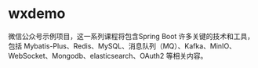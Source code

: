 # wxdemo
微信公众号示例项目，这一系列课程将包含Spring Boot 许多关键的技术和工具，包括 Mybatis-Plus、Redis、MySQL、消息队列（MQ）、Kafka、MinIO、WebSocket、Mongodb、elasticsearch、OAuth2 等相关内容。